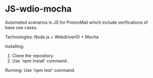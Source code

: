 # JS-wdio-mocha

Automated scenarios in JS for ProtonMail which include verifications of base use cases.

Technologies: Node.js + WebdriverIO + Mocha

Installing:
1. Clone the repository.
2. Use 'npm install' command.

Running:
Use 'npm test' command.
